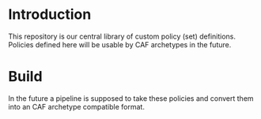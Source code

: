 # Introduction 
This repository is our central library of custom policy (set) definitions. Policies defined here will be usable by CAF archetypes in the future.

# Build
In the future a pipeline is supposed to take these policies and convert them into an CAF archetype compatible format.
